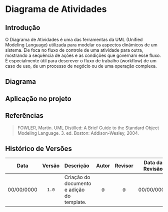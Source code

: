 # Diagrama de Atividades

## Introdução

O Diagrama de Atividades é uma das ferramentas da UML (Unified Modeling Language) utilizada para modelar os aspectos dinâmicos de um sistema. Ele foca no fluxo de controle de uma atividade para outra, mostrando a sequência de ações e as condições que governam esse fluxo. É especialmente útil para descrever o fluxo de trabalho (workflow) de um caso de uso, de um processo de negócio ou de uma operação complexa.

## Diagrama

<!-- Inserir a imagem do diagrama aqui -->

## Aplicação no projeto

<!-- explicação de como utilizamos o diagrama, insights, discussoes interessantes, aprofundamento em partes específicas do diagrama -->

## Referências

> FOWLER, Martin. UML Distilled: A Brief Guide to the Standard Object Modeling Language. 3. ed. Boston: Addison-Wesley, 2004.

## Histórico de Versões

| **Data**       | **Versão** | **Descrição**                         | **Autor**                                      | **Revisor**                                      | **Data da Revisão** |
| :--------: | :----: | :-------------------------------- | :----------------------------------------: | :----------------------------------------: | :-------------: |
| 00/00/0000 |  `1.0`   | Criação do documento e adição do template. | `@` | `@` |   00/00/0000    |
